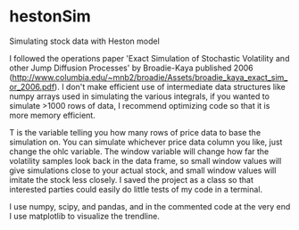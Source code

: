 # hestonSim

Simulating stock data with Heston model

I followed the operations paper 'Exact Simulation of Stochastic Volatility and other Jump Diffusion Processes' by Broadie-Kaya published 2006 (http://www.columbia.edu/~mnb2/broadie/Assets/broadie_kaya_exact_sim_or_2006.pdf). I don't make efficient use of intermediate data structures like numpy arrays used in simulating the various integrals, if you wanted to simulate  >1000 rows of data, I recommend optimizing code so that it is more memory efficient. 

T is the variable telling you how many rows of price data to base the simulation on. You can simulate whichever price data column you like, just change the ohlc variable. The window variable will change how far the volatility samples look back in the data frame, so small window values will give simulations close to your actual stock, and small window values will imitate the stock less closely. I saved the project as a class so that interested parties could easily do little tests of my code in a terminal.

I use numpy, scipy, and pandas, and in the commented code at the very end I use matplotlib to visualize the trendline.
